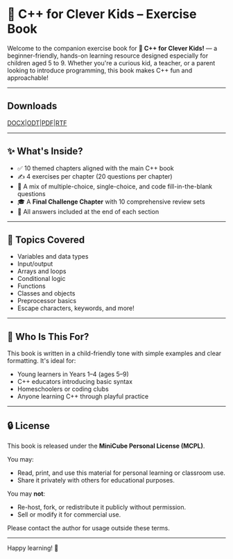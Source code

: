 # 📘 C++ for Clever Kids – Exercise Book

Welcome to the companion exercise book for **📘 C++ for Clever Kids!** — a beginner-friendly, hands-on learning resource designed especially for children aged 5 to 9. Whether you're a curious kid, a teacher, or a parent looking to introduce programming, this book makes C++ fun and approachable!

---

## Downloads

[DOCX](https://github.com/zimoshi/cpp-4-kids/raw/refs/heads/main/%F0%9F%93%98%20C++%20for%20Clever%20Kids%20%E2%80%93%20Exercise%20Book.docx)|[ODT](https://github.com/zimoshi/cpp-4-kids/raw/refs/heads/main/%F0%9F%93%98%20C++%20for%20Clever%20Kids%20%E2%80%93%20Exercise%20Book.odt)|[PDF](https://raw.githubusercontent.com/zimoshi/cpp-4-kids/c1c274ae27beeba9003588dc5172596296666c2d/C++forCleverKids–ExerciseBook.pdf?token=BESLOBEGESS4FWAQKTTFDMLIBLWFY)|[RTF](https://github.com/zimoshi/cpp-4-kids/raw/refs/heads/main/%F0%9F%93%98%20C++%20for%20Clever%20Kids%20%E2%80%93%20Exercise%20Book.rtf)

---

## ✨ What's Inside?

- ✅ 10 themed chapters aligned with the main C++ book
- ✍️ 4 exercises per chapter (20 questions per chapter)
- 🧩 A mix of multiple-choice, single-choice, and code fill-in-the-blank questions
- 🎓 A **Final Challenge Chapter** with 10 comprehensive review sets
- 📌 All answers included at the end of each section

---

## 🧠 Topics Covered

- Variables and data types  
- Input/output  
- Arrays and loops  
- Conditional logic  
- Functions  
- Classes and objects  
- Preprocessor basics  
- Escape characters, keywords, and more!

---

## 🎯 Who Is This For?

This book is written in a child-friendly tone with simple examples and clear formatting. It's ideal for:
- Young learners in Years 1–4 (ages 5–9)
- C++ educators introducing basic syntax
- Homeschoolers or coding clubs
- Anyone learning C++ through playful practice

<!--
---

## 📁 Files

| File | Format |
|------|--------|
| `📘 C++ for Clever Kids – Exercise Book.pdf` | Printable PDF |
| `.docx`, `.odt`, `.rtf` | Editable formats |

-->

---

## 🔒 License

This book is released under the **MiniCube Personal License (MCPL)**.

You may:
- Read, print, and use this material for personal learning or classroom use.
- Share it privately with others for educational purposes.

You may **not**:
- Re-host, fork, or redistribute it publicly without permission.
- Sell or modify it for commercial use.

Please contact the author for usage outside these terms.

---

Happy learning! 🌟
